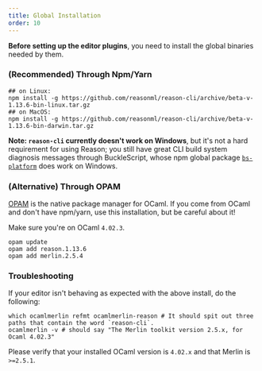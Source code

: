 ```yaml
---
title: Global Installation
order: 10
---
```


**Before setting up the editor plugins**, you need to install the global binaries needed by them.

### (Recommended) Through Npm/Yarn

```
## on Linux:
npm install -g https://github.com/reasonml/reason-cli/archive/beta-v-1.13.6-bin-linux.tar.gz
## on MacOS:
npm install -g https://github.com/reasonml/reason-cli/archive/beta-v-1.13.6-bin-darwin.tar.gz
```

**Note: `reason-cli` currently doesn't work on Windows**, but it's not a hard requirement for using Reason; you still have great CLI build system diagnosis messages through BuckleScript, whose npm global package [`bs-platform`](https://www.npmjs.com/package/bs-platform) does work on Windows.

### (Alternative) Through OPAM

[OPAM](https://opam.ocaml.org) is the native package manager for OCaml. If you come from OCaml and don't have npm/yarn, use this installation, but be careful about it!

Make sure you're on OCaml `4.02.3`.

```
opam update
opam add reason.1.13.6
opam add merlin.2.5.4
```

### Troubleshooting

If your editor isn't behaving as expected with the above install, do the following:

```
which ocamlmerlin refmt ocamlmerlin-reason # It should spit out three paths that contain the word `reason-cli`.
ocamlmerlin -v # should say "The Merlin toolkit version 2.5.x, for Ocaml 4.02.3"
```

Please verify that your installed OCaml version is `4.02.x` and that Merlin is `>=2.5.1`.
